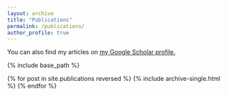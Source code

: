 ```yaml
---
layout: archive
title: "Publications"
permalink: /publications/
author_profile: true
---
```


You can also find my articles on <u><a href="{{[author.googlescholar](https://scholar.google.com/citations?view_op=list_works&hl=en&user=FW17tSoAAAAJ)}}">my Google Scholar profile</a>.</u>

{% include base_path %}

{% for post in site.publications reversed %}
  {% include archive-single.html %}
{% endfor %}
